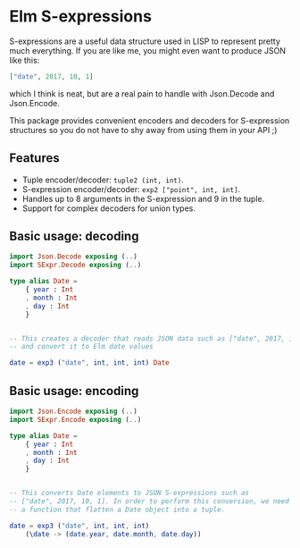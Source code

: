 # Elm S-expressions

S-expressions are a useful data structure used in LISP to represent pretty much
everything. If you are like me, you might even want to produce JSON like this:

```json
["date", 2017, 10, 1]
```

which I think is neat, but are a real pain to handle with Json.Decode and 
Json.Encode.

This package provides convenient encoders and decoders for S-expression 
structures so you do not have to shy away from using them in your API ;)

## Features

* Tuple encoder/decoder: `tuple2 (int, int)`.
* S-expression encoder/decoder: `exp2 ["point", int, int]`.
* Handles up to 8 arguments in the S-expression and 9 in the tuple.
* Support for complex decoders for union types.

## Basic usage: decoding

```elm
import Json.Decode exposing (..)
import SExpr.Decode exposing (..)

type alias Date =
    { year : Int
    , month : Int
    , day : Int
    }


-- This creates a decoder that reads JSON data such as ["date", 2017, 10, 1]
-- and convert it to Elm date values 

date = exp3 ("date", int, int, int) Date
```

## Basic usage: encoding

```elm
import Json.Encode exposing (..)
import SExpr.Encode exposing (..)

type alias Date =
    { year : Int
    , month : Int
    , day : Int
    }


-- This converts Date elements to JSON S-expressions such as 
-- ["date", 2017, 10, 1]. In order to perform this conversion, we need 
-- a function that flatten a Date object into a tuple.

date = exp3 ("date", int, int, int)
    (\date -> (date.year, date.month, date.day))
```

